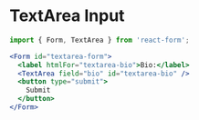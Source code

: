 # TextArea Input

<!-- STORY -->

```jsx
import { Form, TextArea } from 'react-form';

<Form id="textarea-form">
  <label htmlFor="textarea-bio">Bio:</label>
  <TextArea field="bio" id="textarea-bio" />
  <button type="submit">
    Submit
  </button>
</Form>
```
